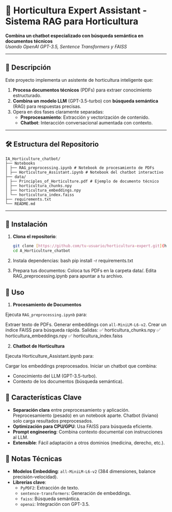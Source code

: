 # 🌱 Horticultura Expert Assistant - Sistema RAG para Horticultura

**Combina un chatbot especializado con búsqueda semántica en documentos técnicos**  
*Usando OpenAI GPT-3.5, Sentence Transformers y FAISS*

---

## 📌 Descripción

Este proyecto implementa un asistente de horticultura inteligente que:
1. **Procesa documentos técnicos** (PDFs) para extraer conocimiento estructurado.
2. **Combina un modelo LLM** (GPT-3.5-turbo) con **búsqueda semántica** (RAG) para respuestas precisas.
3. Opera en dos fases claramente separadas:
   - **Preprocesamiento**: Extracción y vectorización de contenido.
   - **Chatbot**: Interacción conversacional aumentada con contexto.

---

## 🛠️ Estructura del Repositorio
```
IA_Horticulture_chatbot/
├── Notebooks
│ ├── RAG_preprocessing.ipynb # Notebook de procesamiento de PDFs
│ ├── Horticulture_Assistant.ipynb # Notebook del chatbot interactivo
├── data/
│ ├── Principles_of_Horticulture.pdf # Ejemplo de documento técnico
│ ├── horticultura_chunks.npy
│ ├── horticultura_embeddings.npy 
│ └── horticultura_index.faiss 
├── requirements.txt 
└── README.md 
```

---

## 🔧 Instalación

1. **Clona el repositorio**:
   ```bash
   git clone [https://github.com/tu-usuario/horticultura-expert.git](https://github.com/SCaRreC/IA_Horticulture_chatbot.git)
   cd A_Horticulture_chatbot

2. Instala dependencias:
bash
pip install -r requirements.txt

3. Prepara tus documentos:
Coloca tus PDFs en la carpeta data/.
Edita RAG_preprocessing.ipynb para apuntar a tu archivo.

## 🚀 Uso

1. **Procesamiento de Documentos**

Ejecuta `RAG_preprocessing.ipynb` para:

Extraer texto de PDFs.
Generar embeddings con `all-MiniLM-L6-v2`.
Crear un índice FAISS para búsqueda rápida.
Salidas:
✅ horticultura_chunks.npy
✅ horticultura_embeddings.npy
✅ horticultura_index.faiss

2. **Chatbot de Horticultura**

Ejecuta Horticulture_Assistant.ipynb para:

Cargar los embeddings preprocesados.
Iniciar un chatbot que combina:
- Conocimiento del LLM (GPT-3.5-turbo).
- Contexto de los documentos (búsqueda semántica).

## 🌟 Características Clave

- **Separación clara** entre preprocesamiento y aplicación. Preprocesamiento (pesado) en un notebook aparte. Chatbot (liviano) solo carga resultados preprocesados.
- **Optimización para CPU/GPU**: Usa FAISS para búsqueda eficiente.
- **Prompt engineering**: Combina contexto documental con instrucciones al LLM.
- **Extensible**: Fácil adaptación a otros dominios (medicina, derecho, etc.).

## 📝 Notas Técnicas

- **Modelos Embedding**: `all-MiniLM-L6-v2` (384 dimensiones, balance precisión-velocidad).
- **Librerías clave**:
  - `PyPDF2`: Extracción de texto.
  - `sentence-transformers`: Generación de embeddings.
  - `faiss`: Búsqueda semántica.
  - `openai`: Integración con GPT-3.5.
